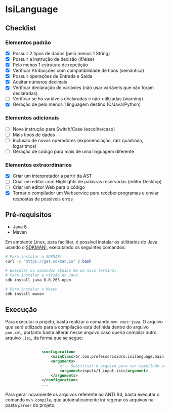 # IsiLanguage

## Checklist

### Elementos padrão

- [x] Possuir 2 tipos de dados (pelo menos 1 String)  
- [x] Possuir a instrução de decisão (if/else)
- [x] Pelo menos 1 estrutura de repetição
- [x] Verificar Atribuições com compatibilidade de tipos (semântica)  
- [x] Possuir operações de Entrada e Saída
- [x] Aceitar números decimais  
- [x] Verificar declaração de variávies (não usar variáveis que não foram declaradas)
- [ ] Verificar se há variáveis declaradas e não-utilizadas (warning)
- [x] Geração de pelo menos 1 linguagem destino (C/Java/Python)

### Elementos adicionais

- [ ] Nova instrução para Switch/Case (escolha/caso)
- [ ] Mais tipos de dados
- [ ] Inclusão de novos operadores (exponenciação, raiz quadrada, logaritmos)
- [ ] Geração de código para mais de uma linguagem diferente

### Elementos extraordinários

- [x] Criar um interpretador a partir da AST
- [ ] Criar um editor com Highlights de palavras reservadas (editor Desktop)
- [ ] Criar um editor Web para o código
- [x] Tornar o compilador um Webservice para receber programas e enviar respostas de possíveis erros

## Pré-requisitos

- Java 8
- Maven

Em ambiente Linux, para facilitar, é possível instalar os utilitários do Java usando o [SDKMAN!](https://sdkman.io/), executando os seguintes comandos:

```bash
# Para instalar o SDKMAN!
curl -s "https://get.sdkman.io" | bash

# Executar os comandos abaixo em um novo terminal.
# Para instalar a versão do Java
sdk install java 8.0.265-open

# Para instalar o Maven
sdk install maven
```

## Execução

Para executar o projeto, basta realizar o comando `mvn exec:java`. O arquivo que será utilizado para a compilação está definida dentro do arquivo `pom.xml`, portanto basta alterar nesse arquivo caso queira compilar outro arquivo `.isi`, da forma que se segue:

```xml
                ...
                <configuration>
                    <mainClass>br.com.professorisidro.isilanguage.main.MainClass</mainClass>
                    <arguments>
                        <!-- Substituir o arquivo para ser compilado aqui -->
                        <argument>inputs/1_input.isi</argument>
                    </arguments>
                </configuration>
                ...
```

Para gerar novamente os arquivos referente ao ANTLR4, basta executar o comando `mvn compile`, que automaticamente irá regerar os arquivos na pasta `parser` do projeto.
